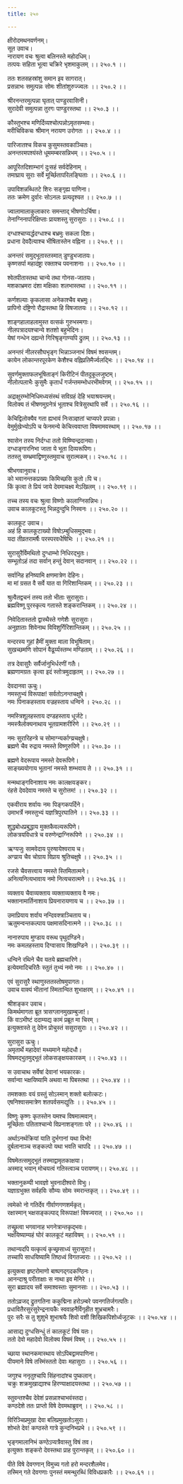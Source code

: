 ```yaml
---
title: २५०

---
```

क्षीरोदमथनवर्णनम्।  
सूत उवाच।  
नारायण वचः श्रुत्वा बलिनस्ते महोदधिम्।  
तत्पयः सहिता भूत्वा चक्रिरे भृशमाकुलम् ।। २५०.१ ।।  
  
ततः शतसहस्रांशु समान इव सागरात्।  
प्रसन्नाभः समुत्पन्नः सोमः शीतांशुरुज्ज्वलः ।। २५०.२ ।।  
  
श्रीरनन्तरमुत्पन्ना घृतात् पाण्डुरवासिनी।  
सुरादेवी समुत्पन्ना तुरगः पाण्डुरस्तथा ।। २५०.३ ।।  
  
कौस्तुभश्च मणिर्दिव्यश्चोत्पन्नोऽमृतसम्भवः।  
मरीचिविकचः श्रीमान् नरायण उरोगतः ।। २५०.४ ।।  
  
पारिजातश्च विकच कुसुमस्तवकाञ्चितः।  
अनन्तरमपश्यंस्ते धूममम्बरसन्निभम् ।। २५०.५ ।।  
  
आपूरितदिशाम्भागं दुःसहं सर्वदेहिनाम् ।  
तमाघ्राय सुराः सर्वे मूर्च्छितापरिलङ्घिताः ।। २५०.६ ।।  
  
उपाविशन्नब्धितटे शिरः सङ्गृह्य पाणिना।  
ततः क्रमेण दुर्वारः सोऽनलः प्रत्यदृश्यत ।। २५०.७ ।।  
  
ज्वालामालाकुलाकारः समन्ताद् भीषणोऽर्चिषा।  
तेनाग्निनापरिक्षिप्ताः प्रायशस्तु सुरासुराः ।। २५०.८ ।।  
  
दग्धाश्चाप्यर्द्धदग्धाश्च बभ्रमुः सकला दिशः।  
प्रधाना देवदैत्याश्च भीषितास्तेन वह्निना ।। २५०.९ ।।  
  
अनन्तरं समुद्भूतास्तस्मात् डुण्डुभजातयः।  
कृष्णसर्पा महादंष्ट्रा रक्ताश्च पवनाशनाः ।। २५०.१० ।।  
   
श्वेतपीतास्तथा चान्ये तथा गोनस-जातयः।  
मशकाभ्रमरा दंशा मक्षिकाः शलभास्तथा ।। २५०.११ ।।  
  
कर्णशल्याः कृकलासा अनेकाश्चैव बभ्रमुः।  
प्रापिनो दंष्ट्रिणो रौद्रास्तथा हि विषजातयः ।। २५०.१२ ।।  
  
शाङ्गहालाहलामुस्त वत्सकं गुरुभस्मगाः।  
नीलपत्रादयश्चान्ये शतशो बहुभेदिनः।  
येषां गन्धेन दह्यन्ते गिरिश्रृङ्गाण्यपि द्रुतम् ।। २५०.१३ ।।  
   
अनन्तरं नीलरसौघभृङ्ग भिन्नाञ्जनाभं विषमं श्वसन्तम्।  
कायेन लोकान्तरपूरकेण केशैश्च वह्निप्रतिमैर्ज्वलद्भिः ।। २५०.१४ ।।  
  
सुवर्णमुक्ताफलभूषिताङ्गं किरीटिनं पीतदुकूलजुष्टम्।  
नीलोत्पलाभैः कुसुमैः कृतार्धं गर्जन्तमम्भोधरभीमवेगम् ।। २५०.१५ ।।  
  
अद्राक्षुरम्भोनिधिमध्यसंस्थं सविग्रहं देहि भयाश्रयन्तम्।  
विलोक्य तं भीषणमुग्रनेत्रं भूताश्च वित्रेसुरथापि सर्वे ।। २५०.१६ ।।  
  
केचिद्विलोक्यैव गता ह्यभावं निःसञ्ज्ञतां चाप्यपरे प्रपन्नाः।  
वेमुर्मुखेभ्योऽपि च फेनमन्ये केचित्त्ववाप्ता विषमामवस्थाम् ।। २५०.१७ ।।  
   
श्वासेन तस्य निर्दग्धा ततो विष्ण्विन्द्रदानवाः।  
दग्धाङ्गारनिभा जाता ये भूता दिव्यरूपिणः।  
ततस्तु सम्भ्रमाद्विष्णुस्तमुवाच सुरात्मकम्।। २५०.१८ ।।  
  
श्रीभगवानुवाच।  
को भवानन्तकप्रख्यः किमिच्छसि कुतो।पि च।  
किं कृत्वा ते प्रियं जाये देवमाचक्ष्व मेऽखिलम् ।। २५०.१९ ।।  
  
तच्च तस्य वचः श्रुत्वा विष्णोः कालाग्निसन्निभः।  
उवाच कालकूटस्तु भिन्नदुन्दुभि निस्वनः ।। २५०.२० ।।  
  
कालकूट उवाच।  
अहं हि कालकूटाख्यो विषोऽम्बुधिसमुद्भवः।  
यदा तीव्रतरामर्षैः परस्परवधैषिभिः ।। २५०.२१ ।।  
  
सुरासुरैर्विमथितो दुग्धाम्भो निधिरद्भुतः।  
सम्भूतोऽहं तदा सर्वान् हन्तुं देवान् सदानवान् ।। २५०.२२ ।।  
  
सर्वानिह हनिष्यामि क्षणमात्रेण देहिनः।  
मा मां ग्रसत वै सर्वे यात वा गिरिशान्तिकम् ।। २५०.२३ ।।  
   
श्रुत्वैतद्वचनं तस्य ततो भीताः सुरासुराः।  
ब्रह्मविष्णू पुरस्कृत्य गतास्ते शङ्करान्तिकम् ।। २५०.२४ ।।  
  
निवेदितास्ततो द्वास्थैस्ते गणेशैः सुरासुराः।  
अनुज्ञाताः शिवेनाथ विविशुर्गिरिशान्तिकम् ।। २५०.२५ ।।  
  
मन्दरस्य गुहां हैमीं मुक्ता माला विभूषिताम्।  
सुखच्छमणि सोपानं वैढूर्य्यस्तम्भ मण्डिताम् ।। २५०.२६ ।।  
  
तत्र देवासुरैः सर्वैर्जानुभिर्धरणीं गतैः।  
ब्रह्मणामग्रतः कृत्वा इदं स्तोत्रमुदाहृतम् ।। २५०.२७ ।।  
  
देवदानवा ऊचुः।  
नमस्तुभ्यं विरूपाक्ष! सर्वतोऽनन्तचक्षुषे।  
नमः पिनाकहस्ताय वज्रहस्ताय धन्विने । २५०.२८ ।।  
  
नमस्त्रिशूलहस्ताय दण्डहस्ताय धूर्जटे।  
नमस्त्रैलोक्यनाथाय भूतग्रामशरीरिणे ।। २५०.२९ ।।  
   
नमः सुरारिहन्त्रे च सोमाग्न्यर्काग्य्रचक्षुषे।  
ब्रह्मणे चैव रुद्राय नमस्ते विष्णुरुपिणे ।। २५०.३० ।।  
  
ब्रह्मणे वेदरूपाय नमस्ते देवरूपिणे।  
साङ्ख्ययोगाय भूतानां नमस्ते शम्भवाय ते ।। २५०.३१ ।।  
  
मन्मथाङ्गविनाशाय नमः कालक्षयङ्कर।  
रंहसे देवदेवाय नमस्ते च सुरोत्तम! ।। २५०.३२ ।।  
  
एकवीराय शर्वायः नमः पिङ्गकपर्दिने।  
उमाभर्त्रे नमस्तुभ्यं यज्ञत्रिपुरघातिने ।। २५०.३३ ।।  
  
शुद्धबोधप्रबुद्धाय मुक्तकैवल्यरूपिणे।  
लोकत्रयविधात्रे च वरुणेन्द्राग्निरूपिणे ।। २५०.३४ ।।  
  
ऋग्यजुः सामवेदाय पुरुषायेश्वराय च।  
अग्य्राय चैव चोग्राय विप्राय श्रुतिचक्षुषे ।। २५०.३५ ।।  
  
रजसे चैवसत्त्वाय नमस्ते स्तिमितात्मने।  
अनित्यनित्यभावाय नमो नित्यचरात्मने ।। २५०.३६ ।।  
  
व्यक्ताय चैवाव्यक्ताय व्यक्ताव्यक्ताय वै नमः।  
भक्तानामार्तिनाशाय प्रियनारायणाय च ।। २५०.३७ ।।  
  
उमाप्रियाय शर्वाय नन्दिवक्त्राञ्चिताय च।  
ऋतुमन्वन्तकल्पाय पक्षमासदिनात्मने ।। २५०.३८ ।।  
  
नानारुपाय मुण्डाय वरूथ पृथुदण्डिने।  
नमः कमलहस्ताय दिग्वासाय शिखण्डिने ।। २५०.३९ ।।  
  
धन्विने रथिने चैव यतये ब्रह्मचारिणे।  
इत्येवमादिचरितैः स्तुतं तुभ्यं नमो नमः ।। २५०.४० ।।  
  
एवं सुरासुरै स्थाणुस्ततस्तोषमुपागतः।  
उवाच वाक्यं भीतानां स्मितान्वित शुभाक्षरम् ।। २५०.४१ ।।  
  
श्रीशङ्कर उवाच।  
किमर्थमागता ब्रूत त्रासग्लानमुखाम्बुजा!।  
किं वाऽभीष्टं ददाम्यद्य कामं प्रब्रूत मा चिरम् ।  
इत्युक्तास्ते तु देवेन प्रोचुस्तं ससुरासुराः ।। २५०.४२ ।।  
  
सुरासुरा ऊचुः।  
अमृतार्थे महादेव! मथ्यमाने महोदधौ।  
विषमद्भुतमुद्भूतं लोकसङ्क्षयकारकम् ।। २५०.४३ ।।  
  
स उवाचाथ सर्वेषां देवानां भयकारकः।  
सर्वान्वा भक्षयिष्यामि अथवा मा पिबस्तथा ।। २५०.४४ ।।  
  
तमशक्ताः वयं ग्रस्तुं सोऽस्मान् शक्तो बलोत्कटः।  
एषनिश्वासमात्रेण शतपर्वसमद्युतिः ।। २५०.४५ ।।  
  
विष्णुः कृष्णः कृतस्तेन यमश्च विषमात्मवान्।  
मूर्च्छिताः पतिताश्चान्ये विप्रनाशङ्गताः परे ।। २५०.४६ ।।  
  
अर्थाऽनर्थक्रियां याति दुर्भगानां यथा विभो!  
दुर्बलानाञ्च सङ्कल्पो यथा भवति चापदि ।। २५०.४७ ।।  
  
विषमेतत्समुद्भूतं तस्माद्वामृतकाक्षया।  
अस्माद् भयान् मोचयत्वं गतिस्त्वञ्च परायणम्।। २५०.४८ ।।  
  
भक्तानुकम्पी भावज्ञो भुवनादीश्वरो विभुः।  
यज्ञाग्रभुक्त सर्वहविः सौम्यः सोमः स्मरान्तकृत् ।। २५०.४९ ।।  
  
त्वमेको नो गतिर्देव गीर्वाणगणशर्मकृत्।  
रक्षास्मान् भक्षसङ्कल्पाद् विरूपाक्ष! विषज्वरात् ।। २५०.५० ।।  
  
तच्छ्रुत्वा भगवानाह भगनेत्रान्तकृद्भवः।  
भक्षयिष्याम्यहं घोरं कालकूटं महाविषम् ।। २५०.५१ ।।  
  
तथान्यदपि यत्कृत्यं कृच्छ्रसाध्यं सुरासुराः!।  
तच्चापि साधयिष्यामि तिष्ठध्वं विगतज्वराः ।। २५०.५२ ।।  
  
इत्युक्त्वा हृष्टरोमाणो बाष्पगद्गदकण्ठिनः।  
आनन्दाश्रु परीताक्षाः स नाथा इव मेनिरे ।।  
सुरा ब्रह्मादय सर्वे समाश्वस्ताः सुमानसाः ।। २५०.५३ ।।  
  
ततोऽव्रजद् द्रुतगतिना ककुद्मिना हरोऽम्बरे पवनगतिर्जगत्पतिः।  
प्रधावितैरसुरसुरेन्द्रनायकैः स्ववाहनैर्विगृहीत शुभ्रचामरैः।  
पुरः सरैः स तु शुशुभे शुभाश्रयैः शिवो वशी शिखिकपिशोर्ध्वजूटकः ।। २५०.५४ ।।  
  
आसाद्य दुग्धसिन्धुं तं कालकूटं विषं यतः।  
ततो देवो महादेवो विलोक्य विषमं विषम् ।। २५०.५५ ।।  
  
च्छाया स्थानकमास्थाय सोऽपिबद्वामपाणिना।  
पीयमाने विषे तस्मिंस्ततो देवाः महासुराः ।। २५०.५६ ।।  
  
जगुश्च ननृतुश्चापि सिंहनादांश्च पुष्कलान्।  
चक्रुः शक्रमुखाद्याश्च हिरण्याक्षादयस्तथा ।। २५०.५७ ।।  
  
स्तुवन्तश्चैव देवेशं प्रसन्नाश्चाभवंस्तदा।  
कण्ठदेशे ततः प्राप्तो विषे देवमथाब्रुवन् ।। २५०.५८ ।।  
  
विरिञ्चिप्रमुखा देवा बलिप्रमुखतोऽसुराः।  
शोभते देव! कण्ठस्ते गात्रे कुन्दनिभप्रभे ।। २५०.५९ ।।  
  
भृङ्गमालानिभं कण्ठेऽप्यत्रैवास्तु विषं तव।  
इत्युक्तः शङ्करो देवस्तथा प्राह पुरान्तकृत् ।। २५०.६० ।।  
  
पीते विषे देवगणान् विमुच्य गतो हरो मन्दरशैलमेव।  
तस्मिन् गते देवगणाः पुनस्तं ममन्थुरब्धिं विविधप्रकारैः ।। २५०.६१ ।।